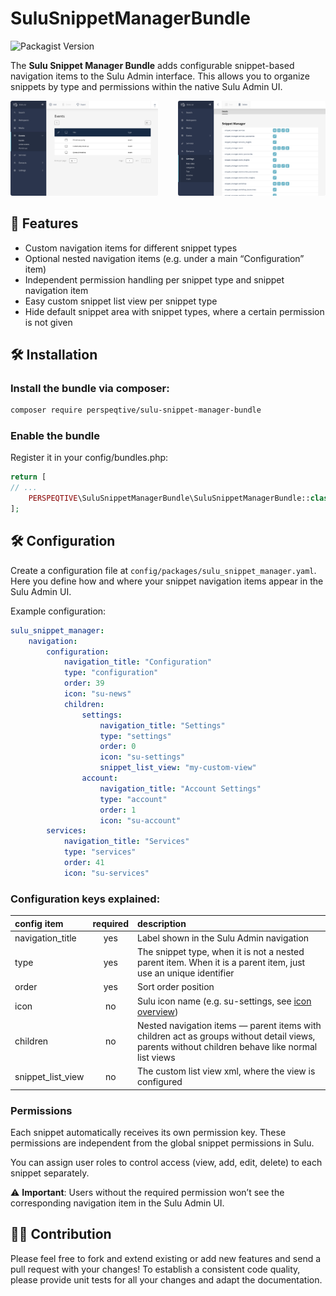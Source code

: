 # SuluSnippetManagerBundle
![Packagist Version](https://img.shields.io/packagist/v/perspeqtive/sulu-snippet-manager-bundle)

The **Sulu Snippet Manager Bundle** adds configurable snippet-based navigation items to the Sulu Admin interface. This allows you to organize snippets by type and permissions within the native Sulu Admin UI.

<p style="display: flex; gap: 32px; justify-content: center;">
    <a href="docs/navigation-items.png" target="_blank">
        <img src="docs/navigation-items.png" style="border-radius: 3px;" alt="Navigation items">
    </a>
    <a href="docs/rights-management.png" target="_blank">
        <img src="docs/rights-management.png" style="border-radius: 3px;" alt="Rights management">
    </a>
</p>

## 🚀 Features
- Custom navigation items for different snippet types
- Optional nested navigation items (e.g. under a main “Configuration” item)
- Independent permission handling per snippet type and snippet navigation item
- Easy custom snippet list view per snippet type
- Hide default snippet area with snippet types, where a certain permission is not given

## 🛠️ Installation
### Install the bundle via composer:

```bash
composer require perspeqtive/sulu-snippet-manager-bundle
```

### Enable the bundle

Register it in your config/bundles.php:

```php
return [
// ...
    PERSPEQTIVE\SuluSnippetManagerBundle\SuluSnippetManagerBundle::class => ['all' => true],
];
```

## 🛠️ Configuration
Create a configuration file at `config/packages/sulu_snippet_manager.yaml`. Here you define how and where your snippet navigation items appear in the Sulu Admin UI.

Example configuration:
```yaml
sulu_snippet_manager:
    navigation:
        configuration:
            navigation_title: "Configuration"
            type: "configuration"
            order: 39
            icon: "su-news"
            children:
                settings:
                    navigation_title: "Settings"
                    type: "settings"
                    order: 0
                    icon: "su-settings"
                    snippet_list_view: "my-custom-view"
                account:
                    navigation_title: "Account Settings"
                    type: "account"
                    order: 1
                    icon: "su-account"
        services:
            navigation_title: "Services"
            type: "services"
            order: 41
            icon: "su-services"
```

### Configuration keys explained:

| config item       | required | description                                                                                                                                     |
|:------------------|:--------:|:------------------------------------------------------------------------------------------------------------------------------------------------|
| navigation_title  |   yes    | Label shown in the Sulu Admin navigation                                                                                                        |
| type              |   yes    | The snippet type, when it is not a nested parent item. When it is a parent item, just use an unique identifier                                  |
| order             |   yes    | Sort order position                                                                                                                             |
| icon              |    no    | Sulu icon name (e.g. su-settings, see [icon overview](https://jsdocs.sulu.io/2.5/#!/Icon))                                                      |
| children          |    no    | Nested navigation items — parent items with children act as groups without detail views, parents without children behave like normal list views |
| snippet_list_view |    no    | The custom list view xml, where the view is configured                                                                                          |  

### Permissions
Each snippet automatically receives its own permission key. These permissions are independent from the global snippet permissions in Sulu.

You can assign user roles to control access (view, add, edit, delete) to each snippet separately.

⚠️ **Important**:
Users without the required permission won’t see the corresponding navigation item in the Sulu Admin UI.

## 👩‍🍳 Contribution

Please feel free to fork and extend existing or add new features and send a pull request with your changes! To establish a consistent code quality, please provide unit tests for all your changes and adapt the documentation.
